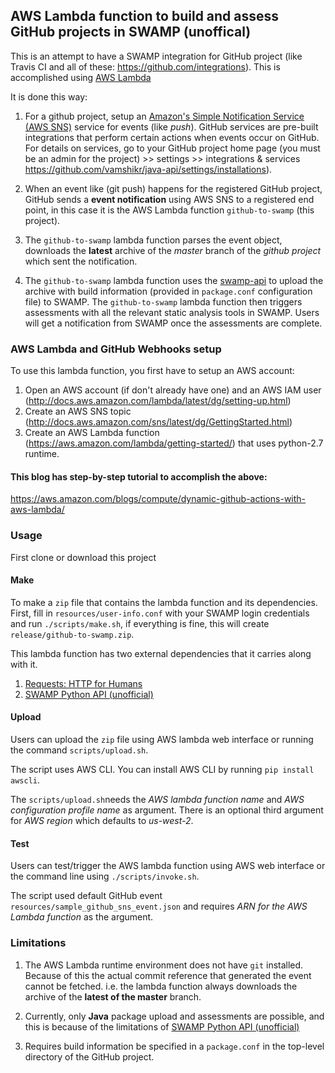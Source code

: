 ## AWS Lambda function to build and assess GitHub projects in SWAMP (unoffical)

This is an attempt to have a SWAMP integration for GitHub project (like Travis CI and all of these: https://github.com/integrations).  This is accomplished using [AWS Lambda](https://aws.amazon.com/lambda/)

It is done this way:

1. For a github project, setup an [Amazon's Simple Notification Service (AWS SNS)](https://aws.amazon.com/sns/) service for events (like *push*). GitHub services are pre-built integrations that perform certain actions when events occur on GitHub. For details on services, go to your GitHub project home page (you must be an admin for the project) >> settings >> integrations & services https://github.com/vamshikr/java-api/settings/installations).

1. When an event like (git push) happens for the registered GitHub project, GitHub sends a **event notification** using AWS SNS to a registered end point, in this case it is the AWS Lambda function `github-to-swamp` (this project).

1. The `github-to-swamp` lambda function parses the event object, downloads the **latest** archive of the *master* branch of the *github project* which sent the notification.

1. The `github-to-swamp` lambda function uses the [swamp-api](https://github.com/vamshikr/swamp-python-api) to upload the archive with build information (provided in `package.conf` configuration file) to SWAMP. The `github-to-swamp` lambda function then triggers assessments with all the relevant static analysis tools in SWAMP. Users will get a notification from SWAMP once the assessments are complete.


### AWS Lambda and GitHub Webhooks setup

To use this lambda function, you first have to setup an AWS account:

1. Open an AWS account (if don't already have one) and an AWS IAM user (http://docs.aws.amazon.com/lambda/latest/dg/setting-up.html)
1. Create an AWS SNS topic (http://docs.aws.amazon.com/sns/latest/dg/GettingStarted.html)
1. Create an AWS Lambda function (https://aws.amazon.com/lambda/getting-started/) that uses python-2.7 runtime.


#### This blog has step-by-step tutorial to accomplish the above:
https://aws.amazon.com/blogs/compute/dynamic-github-actions-with-aws-lambda/

### Usage

First clone or download this project

#### Make

To make a `zip` file that contains the lambda function and its dependencies. First, fill in `resources/user-info.conf` with your SWAMP login credentials
and run `./scripts/make.sh`, if everything is fine, this will create `release/github-to-swamp.zip`.

This lambda function has two external dependencies that it carries along with it.

1. [Requests: HTTP for Humans](http://docs.python-requests.org/en/master/)
2. [SWAMP Python API (unofficial)](https://github.com/vamshikr/swamp-python-api)

#### Upload

Users can upload the `zip` file using AWS lambda web interface or running the command `scripts/upload.sh`.

The script uses AWS CLI. You can install AWS CLI by running `pip install awscli`.

The `scripts/upload.sh`needs the *AWS lambda function name* and *AWS configuration profile name* as argument. There is an optional third argument for *AWS region* which defaults to *us-west-2*.

#### Test
Users can test/trigger the AWS lambda function using AWS web interface or the command line using `./scripts/invoke.sh`.

The script used default GitHub event `resources/sample_github_sns_event.json` and requires *ARN for the AWS Lambda function* as the argument.

### Limitations

1. The AWS Lambda runtime environment does not have `git` installed. Because of this the actual commit reference that generated the event cannot be fetched. i.e. the lambda function always downloads the archive of the **latest of the master** branch.

2. Currently, only **Java** package upload and assessments are possible, and this is because of the limitations of [SWAMP Python API (unofficial)](https://github.com/vamshikr/swamp-python-api)

3. Requires build information be specified in a `package.conf` in the top-level directory of the GitHub project.
